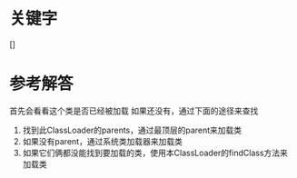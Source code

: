 # 关键字

[]

# 

# 参考解答

首先会看看这个类是否已经被加载
如果还没有，通过下面的途径来查找
1. 找到此ClassLoader的parents，通过最顶层的parent来加载类
2. 如果没有parent，通过系统类加载器来加载类
3. 如果它们俩都没能找到要加载的类，使用本ClassLoader的findClass方法来加载类
